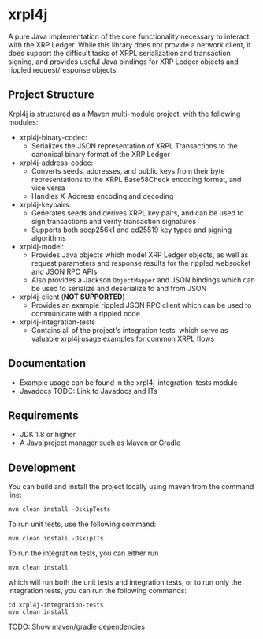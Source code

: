 # xrpl4j

A pure Java implementation of the core functionality necessary to interact with the XRP Ledger.  While this library does not provide a network client, it does support the difficult tasks of XRPL serialization and transaction signing, and provides useful Java bindings for XRP Ledger objects and rippled request/response objects.  

## Project Structure

Xrpl4j is structured as a Maven multi-module project, with the following modules:
- xrpl4j-binary-codec:
    - Serializes the JSON representation of XRPL Transactions to the canonical binary format of the XRP Ledger
- xrpl4j-address-codec:
    - Converts seeds, addresses, and public keys from their byte representations to the XRPL Base58Check encoding format, and vice versa
    - Handles X-Address encoding and decoding
- xrpl4j-keypairs:
    - Generates seeds and derives XRPL key pairs, and can be used to sign transactions and verify transaction signatures
    - Supports both secp256k1 and ed25519 key types and signing algorithms
- xrpl4j-model:
    - Provides Java objects which model XRP Ledger objects, as well as request parameters and response results for the rippled websocket and JSON RPC APIs
    - Also provides a Jackson `ObjectMapper` and JSON bindings which can be used to serialize and deserialize to and from JSON
- xrpl4j-client (**NOT SUPPORTED**)
    - Provides an example rippled JSON RPC client which can be used to communicate with a rippled node
- xrpl4j-integration-tests
    - Contains all of the project's integration tests, which serve as valuable xrpl4j usage examples for common XRPL flows

## Documentation
- Example usage can be found in the xrpl4j-integration-tests module
- Javadocs
TODO: Link to Javadocs and ITs

## Requirements
- JDK 1.8 or higher
- A Java project manager such as Maven or Gradle

## Development
You can build and install the project locally using maven from the command line:
```
mvn clean install -DskipTests
```

To run unit tests, use the following command:
```
mvn clean install -DskipITs
```

To run the integration tests, you can either run
```
mvn clean install
```
which will run both the unit tests and integration tests, or to run only the integration tests, you can run the following commands:
```
cd xrpl4j-integration-tests
mvn clean install
```

TODO: Show maven/gradle dependencies

